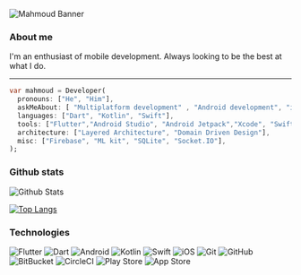 <!-- ignore
<h2>
  Hi, I'm Fabian! 
  <img src="https://lh3.googleusercontent.com/y0XJD4Ozs7Ik3MrfdZ0C2WtzRhz9OajUA5HGJIoQEfZTV4GzMyoc27ecLZCaoIDiZXo" width="40">
</h2>
-->

<img
alt="Mahmoud Banner"
src="https://user-images.githubusercontent.com/42015883/181658074-6faf3a06-ff53-4106-a075-32bc3f0eb289.png"
/>

### About me
I'm an enthusiast of mobile development. Always looking to be the best at what I do.

___
```dart
var mahmoud = Developer(
  pronouns: ["He", "Him"],
  askMeAbout: [ "Multiplatform development" , "Android development", "iOS development"]
  languages: ["Dart", "Kotlin", "Swift"],
  tools: ["Flutter","Android Studio", "Android Jetpack","Xcode", "SwiftUI", "VS code"],
  architecture: ["Layered Architecture", "Domain Driven Design"],
  misc: ["Firebase", "ML kit", "SQLite", "Socket.IO"],
);
```

### Github stats

![Github Stats](https://github-readme-stats.vercel.app/api?username=fabirt&count_private=true&show_icons=true&include_all_commits=true&theme=tokyonight&hide=prs)

[![Top Langs](https://github-readme-stats.vercel.app/api/top-langs/?username=fabirt&layout=compact&hide=java,lua&theme=tokyonight)](https://github.com/anuraghazra/github-readme-stats)

### Technologies

![Flutter](https://img.shields.io/badge/Flutter-%2302569B.svg?style=for-the-badge&logo=Flutter&logoColor=white)
![Dart](https://img.shields.io/badge/dart-%230175C2.svg?style=for-the-badge&logo=dart&logoColor=white)
![Android](https://img.shields.io/badge/Android-3DDC84?style=for-the-badge&logo=android&logoColor=white)
![Kotlin](https://img.shields.io/badge/kotlin-%230095D5.svg?style=for-the-badge&logo=kotlin&logoColor=white)
![Swift](https://img.shields.io/badge/swift-%23FA7343.svg?style=for-the-badge&logo=swift&logoColor=white)
![iOS](https://img.shields.io/badge/iOS-000000?style=for-the-badge&logo=ios&logoColor=white)
![Git](https://img.shields.io/badge/git-%23F05033.svg?style=for-the-badge&logo=git&logoColor=white)
![GitHub](https://img.shields.io/badge/github-%23121011.svg?style=for-the-badge&logo=github&logoColor=white)
![BitBucket](https://img.shields.io/badge/bitbucket-%230047B3.svg?style=for-the-badge&logo=bitbucket&logoColor=white")
![CircleCI](https://img.shields.io/badge/CIRCLECI-%23161616.svg?style=for-the-badge&logo=circleci&logoColor=white")
![Play Store](https://img.shields.io/badge/Google_Play-414141?style=for-the-badge&logo=google-play&logoColor=white")
![App Store](https://img.shields.io/badge/App_Store-0D96F6?style=for-the-badge&logo=app-store&logoColor=white")
